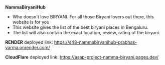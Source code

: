 **NammaBiryaniHub**


- Who doesn't love BIRYANI. For all those Biryani lovers out there, this website is for you
- This website gives the list of the best biryani places in Bengaluru.
- The list will also contain the exact location, review, rating of the biryani. 

**RENDER** deployed link: https://s48-nammabiryanihub-prabhas-varma.onrender.com/

**CloudFlare** deployed link: https://asap-project-namma-biryani.pages.dev/